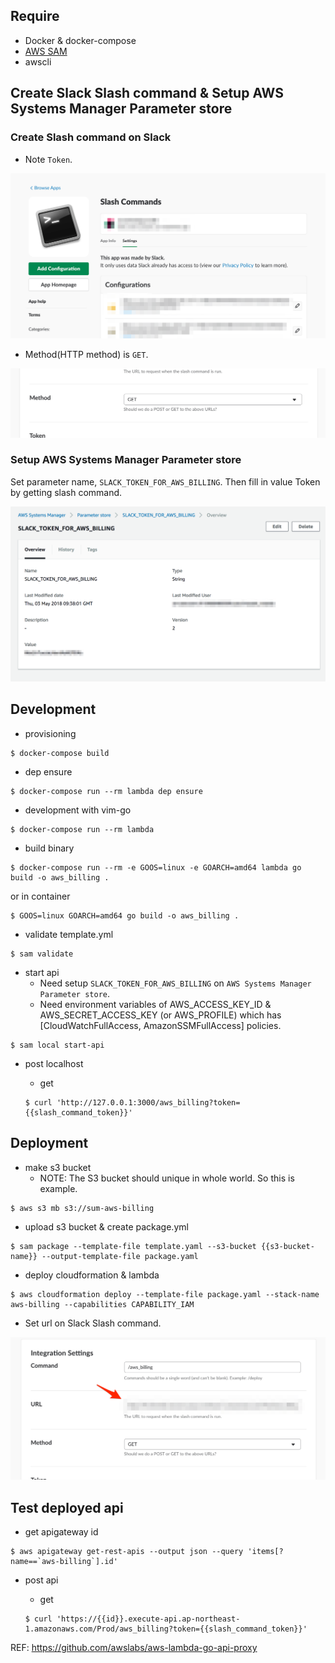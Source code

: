 ## Require

* Docker & docker-compose
* [AWS SAM](https://github.com/awslabs/serverless-application-model)
* awscli

## Create Slack Slash command & Setup AWS Systems Manager Parameter store

### Create Slash command on Slack

* Note `Token`.

![](https://raw.githubusercontent.com/maeda1150/get_aws_billing_on_slack_by_aws_sam/master/images/slash_command.png)

* Method(HTTP method) is `GET`.

![](https://raw.githubusercontent.com/maeda1150/get_aws_billing_on_slack_by_aws_sam/master/images/http-method.png)

### Setup AWS Systems Manager Parameter store

Set parameter name, `SLACK_TOKEN_FOR_AWS_BILLING`.
Then fill in value Token by getting slash command.

![](https://github.com/maeda1150/get_aws_billing_on_slack_by_aws_sam/blob/master/images/ssm.png)

## Development

* provisioning

```
$ docker-compose build
```

* dep ensure

```
$ docker-compose run --rm lambda dep ensure
```

* development with vim-go

```
$ docker-compose run --rm lambda
```

* build binary

```
$ docker-compose run --rm -e GOOS=linux -e GOARCH=amd64 lambda go build -o aws_billing .
```

or in container

```
$ GOOS=linux GOARCH=amd64 go build -o aws_billing .
```

* validate template.yml

```
$ sam validate
```

* start api
  * Need setup `SLACK_TOKEN_FOR_AWS_BILLING` on `AWS Systems Manager Parameter store`.
  * Need environment variables of AWS_ACCESS_KEY_ID & AWS_SECRET_ACCESS_KEY (or AWS_PROFILE) which has [CloudWatchFullAccess, AmazonSSMFullAccess] policies.

```
$ sam local start-api
```

* post localhost

  * get

  ```
  $ curl 'http://127.0.0.1:3000/aws_billing?token={{slash_command_token}}'
  ```

## Deployment

* make s3 bucket
  * NOTE: The S3 bucket should unique in whole world. So this is example.

```
$ aws s3 mb s3://sum-aws-billing
```

* upload s3 bucket & create package.yml

```
$ sam package --template-file template.yaml --s3-bucket {{s3-bucket-name}} --output-template-file package.yaml
```

* deploy cloudformation & lambda

```
$ aws cloudformation deploy --template-file package.yaml --stack-name aws-billing --capabilities CAPABILITY_IAM
```

* Set url on Slack Slash command.

![](https://github.com/maeda1150/get_aws_billing_on_slack_by_aws_sam/blob/master/images/url.png)

## Test deployed api

* get apigateway id

```
$ aws apigateway get-rest-apis --output json --query 'items[?name==`aws-billing`].id'
```

* post api

  * get

  ```
  $ curl 'https://{{id}}.execute-api.ap-northeast-1.amazonaws.com/Prod/aws_billing?token={{slash_command_token}}'
  ```

REF: https://github.com/awslabs/aws-lambda-go-api-proxy
